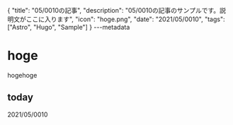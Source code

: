 {
  "title": "05/0010の記事",
  "description": "05/0010の記事のサンプルです。説明文がここに入ります",
  "icon": "hoge.png",
  "date": "2021/05/0010",
  "tags": ["Astro", "Hugo", "Sample"]
}
---metadata

# hoge
hogehoge

## today
2021/05/0010
